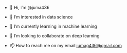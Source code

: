 - 👋 Hi, I’m @juma436
- 👀 I’m interested in data science
- 🌱 I’m currently learning in machine learning

- 💞️ I’m looking to collaborate on deep learning
- 📫 How to reach me  on my email jumag436@gmail.com

<!---
juma436/juma436 is a ✨ special ✨ repository because its `README.md` (this file) appears on your GitHub profile.
You can click the Preview link to take a look at your changes.
--->
